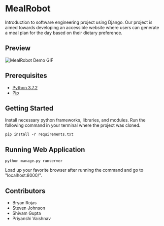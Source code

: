 # MealRobot
Introduction to software engineering project using Django. Our project is aimed towards developing an accessible website where users can generate a meal plan for the day based on their dietary preference.

## Preview

![MealRobot Demo GIF](https://raw.githubusercontent.com/Bryan-Rojas/MealRobot/master/src/pages/static/img/favicon.ico "MealRobot Demo GIF")

## Prerequisites

* [Python 3.7.2](https://www.python.org/downloads/)
* [Pip](https://pip.pypa.io/en/stable/installing/)

## Getting Started

Install necessary python frameworks, libraries, and modules. Run the following command in your terminal where the project was cloned.
```
pip install -r requirements.txt
```

## Running Web Application

```
python manage.py runserver
```

Load up your favorite browser after running the command and go to "localhost:8000/".


## Contributors

* Bryan Rojas
* Steven Johnson
* Shivam Gupta
* Priyanshi Vaishnav
